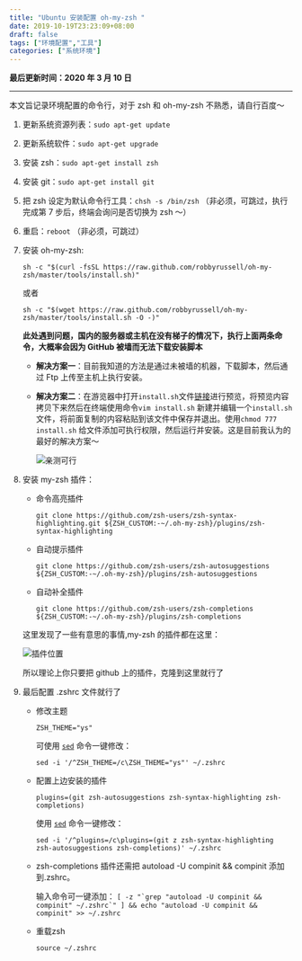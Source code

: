 ```yaml
---
title: "Ubuntu 安装配置 oh-my-zsh "
date: 2019-10-19T23:23:09+08:00
draft: false
tags: ["环境配置","工具"]
categories: ["系统环境"]
---
```

**最后更新时间：2020 年 3 月 10 日**

---
本文旨记录环境配置的命令行，对于 zsh 和 oh-my-zsh 不熟悉，请自行百度～

1. 更新系统资源列表：`sudo apt-get update`

2. 更新系统软件：`sudo apt-get upgrade`

3. 安装 zsh：`sudo apt-get install zsh`

4. 安装 git：`sudo apt-get install git`

5. 把 zsh 设定为默认命令行工具：`chsh -s /bin/zsh` （非必须，可跳过，执行完成第 7 步后，终端会询问是否切换为 zsh ～）

6. 重启：`reboot` （非必须，可跳过）

7. 安装 oh-my-zsh:

    `sh -c "$(curl -fsSL https://raw.github.com/robbyrussell/oh-my-zsh/master/tools/install.sh)"`

    或者

    `sh -c "$(wget https://raw.github.com/robbyrussell/oh-my-zsh/master/tools/install.sh -O -)"`

    **此处遇到问题，国内的服务器或主机在没有梯子的情况下，执行上面两条命令，大概率会因为 GitHub 被墙而无法下载安装脚本**

    +   **解决方案一**：目前我知道的方法是通过未被墙的机器，下载脚本，然后通过 Ftp 上传至主机上执行安装。

    +   **解决方案二**：在游览器中打开`install.sh`文件[链接](https://raw.github.com/robbyrussell/oh-my-zsh/master/tools/install.sh)进行预览，将预览内容拷贝下来然后在终端使用命令`vim install.sh` 新建并编辑一个`install.sh`文件，将前面复制的内容粘贴到该文件中保存并退出。使用`chmod 777 install.sh` 给文件添加可执行权限，然后运行并安装。这是目前我认为的最好的解决方案～

        ![亲测可行](https://tva1.sinaimg.cn/large/00831rSTgy1gco9z1q6f4j30mi0hwwvh.jpg)

8. 安装 my-zsh 插件：

    * 命令高亮插件

        `git clone https://github.com/zsh-users/zsh-syntax-highlighting.git ${ZSH_CUSTOM:-~/.oh-my-zsh}/plugins/zsh-syntax-highlighting`

    * 自动提示插件

        `git clone https://github.com/zsh-users/zsh-autosuggestions ${ZSH_CUSTOM:-~/.oh-my-zsh}/plugins/zsh-autosuggestions`

    * 自动补全插件

        `git clone https://github.com/zsh-users/zsh-completions ${ZSH_CUSTOM:-~/.oh-my-zsh}/plugins/zsh-completions`

    这里发现了一些有意思的事情,my-zsh 的插件都在这里：

    ![插件位置](https://tva1.sinaimg.cn/large/0082zybpgy1gbzea53gdbj30tu18ywjl.jpg)

    所以理论上你只要把 github 上的插件，克隆到这里就行了

9. 最后配置  .zshrc 文件就行了

    * 修改主题

        `ZSH_THEME="ys"`

        可使用 [`sed`](https://www.cnblogs.com/ggjucheng/archive/2013/01/13/2856901.html) 命令一键修改：

        `sed -i '/^ZSH_THEME=/c\ZSH_THEME="ys"' ~/.zshrc`

    * 配置上边安装的插件

        `plugins=(git zsh-autosuggestions zsh-syntax-highlighting zsh-completions)`

        使用 [`sed`](https://www.cnblogs.com/ggjucheng/archive/2013/01/13/2856901.html) 命令一键修改：

        `sed -i '/^plugins=/c\plugins=(git z zsh-syntax-highlighting zsh-autosuggestions zsh-completions)' ~/.zshrc`

    * zsh-com­ple­tions 插件还需把 autoload -U compinit && compinit 添加到.zshrc。

        输入命令可一键添加：
        ```[ -z "`grep "autoload -U compinit && compinit" ~/.zshrc`" ] && echo "autoload -U compinit && compinit" >> ~/.zshrc```

    * 重载zsh

        `source ~/.zshrc`

